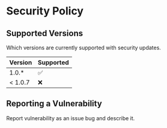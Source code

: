 # Security Policy

## Supported Versions

Which versions are currently supported with security updates.

| Version | Supported          |
| ------- | ------------------ |
| 1.0.*   | :white_check_mark: |
| < 1.0.7  | :x:                |

## Reporting a Vulnerability

Report vulnerability as an issue bug and describe it.
